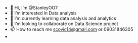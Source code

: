 - 👋 Hi, I’m @StanleyOO7
- 👀 I’m interested in Data analysis
- 🌱 I’m currently learning data analysis and analytics 
- 💞️ I’m looking to collaborate on Data Science project
- 📫 How to reach me scovic14@gmail.com or 09031846305
- 

<!---
StanleyOO7/StanleyOO7 is a ✨ special ✨ repository because its `README.md` (this file) appears on your GitHub profile.
You can click the Preview link to take a look at your changes.
--->
